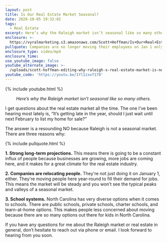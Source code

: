 ```yaml
---
layout: post
title: Is Our Real Estate Market Seasonal?
date: 2020-10-05 19:32:02
tags:
  - Real Estate
excerpt: Here’s why the Raleigh market isn’t seasonal like so many others.
enclosure: >-
  https://vyralmarketing.s3.amazonaws.com/Scott+Hoffman/Is+Our+Real+Estate+Market+Seasonal_.mp4
pullquote: Companies are no longer moving their employees on Jan 1 only.
enclosure_type: video/mp4
enclosure_time:
use_youtube_image: false
youtube_alternate_image: >-
  /uploads/scott-hoffman-editing-why-raleigh-s-real-estate-market-is-not-seasonal-yt.jpg
youtube_code: 'https://youtu.be/1YlIzxxf170'
---
```


{% include youtube.html %}

<p style="text-align: center;"><em>Here’s why the Raleigh market isn’t seasonal like so many others.</em></p>

I get questions about the real estate market all the time. The one I’ve been hearing most lately is, “It’s getting late in the year, should I just wait until next February to list my home for sale?”

The answer is a resounding NO because Raleigh is not a seasonal market. There are three reasons why:

{% include pullquote.html %}

**1\. Strong long-term projections.** This means there is going to be a constant influx of people because businesses are growing, more jobs are coming here, and it makes for a great climate for the real estate industry.

**2\. Companies are relocating people.** They're not just doing it on January 1, either. They're moving people here year-round to fill their demand for jobs. This means the market will be steady and you won’t see the typical peaks and valleys of a seasonal market.

**3\. School systems.** North Carolina has very diverse options when it comes to schools. There are public schools, private schools, charter schools, and learn-at-home options. This makes people less concerned about moving because there are so many options out there for kids in North Carolina.

If you have any questions for me about the Raleigh market or real estate in general, don’t hesitate to reach out via phone or email. I look forward to hearing from you soon.